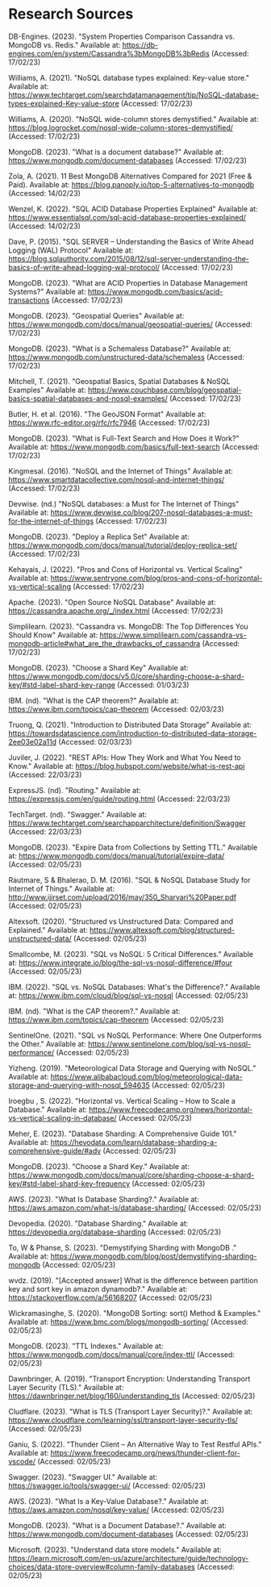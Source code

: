 # Research Sources

DB-Engines. (2023). "System Properties Comparison Cassandra vs. MongoDB vs. Redis." Available at: https://db-engines.com/en/system/Cassandra%3bMongoDB%3bRedis (Accessed: 17/02/23)

Williams, A. (2021). "NoSQL database types explained: Key-value store." Available at: https://www.techtarget.com/searchdatamanagement/tip/NoSQL-database-types-explained-Key-value-store (Accessed: 17/02/23)

Williams, A. (2020). "NoSQL wide-column stores demystified." Available at: https://blog.logrocket.com/nosql-wide-column-stores-demystified/ (Accessed: 17/02/23)

MongoDB. (2023). "What is a document database?" Available at: https://www.mongodb.com/document-databases (Accessed: 17/02/23)

Zola, A. (2021). 11 Best MongoDB Alternatives Compared for 2021 (Free & Paid). Available at: https://blog.panoply.io/top-5-alternatives-to-mongodb (Accessed: 14/02/23)

Wenzel, K. (2022). "SQL ACID Database Properties Explained" Available at: https://www.essentialsql.com/sql-acid-database-properties-explained/ (Accessed: 14/02/23)

Dave, P. (2015). "SQL SERVER – Understanding the Basics of Write Ahead Logging (WAL) Protocol" Available at: https://blog.sqlauthority.com/2015/08/12/sql-server-understanding-the-basics-of-write-ahead-logging-wal-protocol/ (Accessed: 17/02/23)

MongoDB. (2023). "What are ACID Properties in Database Management Systems?" Available at: https://www.mongodb.com/basics/acid-transactions (Accessed: 17/02/23)

MongoDB. (2023). "Geospatial Queries" Available at: https://www.mongodb.com/docs/manual/geospatial-queries/ (Accessed: 17/02/23)

MongoDB. (2023). "What is a Schemaless Database?" Available at: https://www.mongodb.com/unstructured-data/schemaless (Accessed: 17/02/23)

Mitchell, T. (2021). "Geospatial Basics, Spatial Databases & NoSQL Examples" Available at: https://www.couchbase.com/blog/geospatial-basics-spatial-databases-and-nosql-examples/ (Accessed: 17/02/23)

Butler, H. et al. (2016). "The GeoJSON Format" Available at: https://www.rfc-editor.org/rfc/rfc7946 (Accessed: 17/02/23)

MongoDB. (2023). "What is Full-Text Search and How Does it Work?" Available at: https://www.mongodb.com/basics/full-text-search (Accessed: 17/02/23)

Kingmesal. (2016). "NoSQL and the Internet of Things" Available at: https://www.smartdatacollective.com/nosql-and-internet-things/ (Accessed: 17/02/23)

Devwise. (nd.) "NoSQL databases: a Must for The Internet of Things" Available at: https://www.devwise.co/blog/207-nosql-databases-a-must-for-the-internet-of-things (Accessed: 17/02/23)

MongoDB. (2023). "Deploy a Replica Set" Available at: https://www.mongodb.com/docs/manual/tutorial/deploy-replica-set/ (Accessed: 17/02/23)

Kehayais, J. (2022). "Pros and Cons of Horizontal vs. Vertical Scaling" Available at: https://www.sentryone.com/blog/pros-and-cons-of-horizontal-vs-vertical-scaling (Accessed: 17/02/23)

Apache. (2023). "Open Source NoSQL Database" Available at: https://cassandra.apache.org/_/index.html (Accessed: 17/02/23)

Simplilearn. (2023). "Cassandra vs. MongoDB: The Top Differences You Should Know" Available at: https://www.simplilearn.com/cassandra-vs-mongodb-article#what_are_the_drawbacks_of_cassandra (Accessed: 17/02/23)

MongoDB. (2023). "Choose a Shard Key" Available at: https://www.mongodb.com/docs/v5.0/core/sharding-choose-a-shard-key/#std-label-shard-key-range (Accessed: 01/03/23)

IBM. (nd). "What is the CAP theorem?" Available at: https://www.ibm.com/topics/cap-theorem (Accessed: 02/03/23)

Truong, Q. (2021). "Introduction to Distributed Data Storage" Available at: https://towardsdatascience.com/introduction-to-distributed-data-storage-2ee03e02a11d (Accessed: 02/03/23)

Juviler, J. (2022). "REST APIs: How They Work and What You Need to Know." Available at: https://blog.hubspot.com/website/what-is-rest-api (Accessed: 22/03/23)

ExpressJS. (nd). "Routing." Available at: https://expressjs.com/en/guide/routing.html (Accessed: 22/03/23)

TechTarget. (nd). "Swagger." Available at: https://www.techtarget.com/searchapparchitecture/definition/Swagger (Accessed: 22/03/23)

MongoDB. (2023). "Expire Data from Collections by Setting TTL." Available at: https://www.mongodb.com/docs/manual/tutorial/expire-data/ (Accessed: 02/05/23)

Rautmare, S & Bhalerao, D. M. (2016). "SQL & NoSQL Database Study for Internet of
Things." Available at: http://www.ijirset.com/upload/2016/may/350_Sharvari%20Paper.pdf (Accessed: 02/05/23)

Altexsoft. (2020). "Structured vs Unstructured Data: Compared and Explained." Available at: https://www.altexsoft.com/blog/structured-unstructured-data/ (Accessed: 02/05/23)

Smallcombe, M. (2023). "SQL vs NoSQL: 5 Critical Differences." Available at: https://www.integrate.io/blog/the-sql-vs-nosql-difference/#four (Accessed: 02/05/23)

IBM. (2022). "SQL vs. NoSQL Databases: What's the Difference?." Available at: https://www.ibm.com/cloud/blog/sql-vs-nosql (Accessed: 02/05/23)

IBM. (nd). "What is the CAP theorem?." Available at: https://www.ibm.com/topics/cap-theorem (Accessed: 02/05/23)

SentinelOne. (2021). "SQL vs NoSQL Performance: Where One Outperforms the Other." Available at: https://www.sentinelone.com/blog/sql-vs-nosql-performance/ (Accessed: 02/05/23)

Yizheng. (2019). "Meteorological Data Storage and Querying with NoSQL." Available at: https://www.alibabacloud.com/blog/meteorological-data-storage-and-querying-with-nosql_594635 (Accessed: 02/05/23)

Iroegbu , S. (2022). "Horizontal vs. Vertical Scaling – How to Scale a Database." Available at: https://www.freecodecamp.org/news/horizontal-vs-vertical-scaling-in-database/ (Accessed: 02/05/23)

Meher, E. (2023). "Database Sharding: A Comprehensive Guide 101." Available at: https://hevodata.com/learn/database-sharding-a-comprehensive-guide/#adv (Accessed: 02/05/23)

MongoDB. (2023). "Choose a Shard Key." Available at: https://www.mongodb.com/docs/manual/core/sharding-choose-a-shard-key/#std-label-shard-key-frequency (Accessed: 02/05/23)

AWS. (2023). "What Is Database Sharding?." Available at: https://aws.amazon.com/what-is/database-sharding/ (Accessed: 02/05/23)

Devopedia. (2020). "Database Sharding." Available at: https://devopedia.org/database-sharding (Accessed: 02/05/23)

To, W & Phanse, S. (2023). "Demystifying Sharding with MongoDB ." Available at: https://www.mongodb.com/blog/post/demystifying-sharding-mongodb (Accessed: 02/05/23)

wvdz. (2019). "[Accepted answer] What is the difference between partition key and sort key in amazon dynamodb?." Available at: https://stackoverflow.com/a/56168207 (Accessed: 02/05/23)

Wickramasinghe, S. (2020). "MongoDB Sorting: sort() Method & Examples." Available at: https://www.bmc.com/blogs/mongodb-sorting/ (Accessed: 02/05/23)

MongoDB. (2023). "TTL Indexes." Available at: https://www.mongodb.com/docs/manual/core/index-ttl/ (Accessed: 02/05/23)

Dawnbringer, A. (2019). "Transport Encryption: Understanding Transport Layer Security (TLS)." Available at: https://dawnbringer.net/blog/160/understanding_tls (Accessed: 02/05/23)

Cludflare. (2023). "What is TLS (Transport Layer Security)?." Available at: https://www.cloudflare.com/learning/ssl/transport-layer-security-tls/ (Accessed: 02/05/23)

Ganiu, S. (2022). "Thunder Client – An Alternative Way to Test Restful APIs." Available at: https://www.freecodecamp.org/news/thunder-client-for-vscode/ (Accessed: 02/05/23)

Swagger. (2023). "Swagger UI." Available at: https://swagger.io/tools/swagger-ui/ (Accessed: 02/05/23)

AWS. (2023). "What Is a Key-Value Database?." Available at: https://aws.amazon.com/nosql/key-value/ (Accessed: 02/05/23)

MongoDB. (2023). "What is a Document Database?." Available at: https://www.mongodb.com/document-databases (Accessed: 02/05/23)

Microsoft. (2023). "Understand data store models." Available at: https://learn.microsoft.com/en-us/azure/architecture/guide/technology-choices/data-store-overview#column-family-databases (Accessed: 02/05/23)
